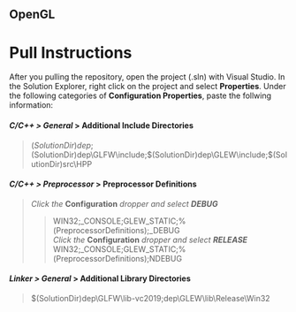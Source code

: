 ## OpenGL

# Pull Instructions
After you pulling the repository, open the project (.sln) with Visual Studio. In the Solution Explorer, right click on the project and select **Properties**. Under the following categories of **Configuration Properties**, paste the follwing information:

#### *C/C++ > General* > **Additional Include Directories**
> $(SolutionDir)dep;$(SolutionDir)dep\GLFW\include;$(SolutionDir)dep\GLEW\include;$(SolutionDir)src\HPP

#### *C/C++ > Preprocessor* > **Preprocessor Definitions**
> *Click the* **Configuration** *dropper and select **DEBUG***
>> WIN32;\_CONSOLE;GLEW\_STATIC;%(PreprocessorDefinitions);\_DEBUG <br>
> *Click the* **Configuration** *dropper and select **RELEASE*** <br>
>> WIN32;\_CONSOLE;GLEW\_STATIC;%(PreprocessorDefinitions);NDEBUG

#### *Linker > General* > **Additional Library Directories**
> $(SolutionDir)dep\GLFW\lib-vc2019;dep\GLEW\lib\Release\Win32
